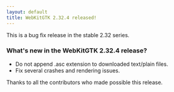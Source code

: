 ```yaml
---
layout: default
title: WebKitGTK 2.32.4 released!
---
```


This is a bug fix release in the stable 2.32 series.

### What's new in the WebKitGTK 2.32.4 release?

 - Do not append .asc extension to downloaded text/plain files.
 - Fix several crashes and rendering issues.

Thanks to all the contributors who made possible this release.
